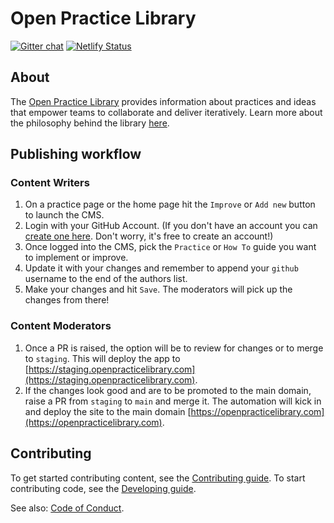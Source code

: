 # Open Practice Library

[![Gitter chat](https://badges.gitter.im/gitterHQ/gitter.png)](https://gitter.im/openpracticelibrary/) [![Netlify Status](https://api.netlify.com/api/v1/badges/2f44b7cd-f0eb-4f8b-9ade-51a338a7d1aa/deploy-status)](https://app.netlify.com/sites/openpracticelibrary/deploys)

## About

The [Open Practice Library](https://openpracticelibrary.com) provides information about practices and ideas that empower teams to collaborate and deliver iteratively. Learn more about the philosophy behind the library [here](https://openpracticelibrary.com/about).

## Publishing workflow

### Content Writers

1. On a practice page or the home page hit the `Improve` or `Add new` button to launch the CMS.
2. Login with your GitHub Account. (If you don't have an account you can [create one here](https://github.com/join). Don't worry, it's free to create an account!)
3. Once logged into the CMS, pick the `Practice` or `How To` guide you want to implement or improve.
4. Update it with your changes and remember to append your `github` username to the end of the authors list.
5. Make your changes and hit `Save`. The moderators will pick up the changes from there!

### Content Moderators

1. Once a PR is raised, the option will be to review for changes or to merge to `staging`. This will deploy the app to [https://staging.openpracticelibrary.com](https://staging.openpracticelibrary.com). 
2. If the changes look good and are to be promoted to the main domain, raise a PR from `staging` to `main` and merge it. The automation will kick in and deploy the site to the main domain [https://openpracticelibrary.com](https://openpracticelibrary.com).

## Contributing

To get started contributing content, see the [Contributing guide](https://openpracticelibrary.com/page/contribution-guide). To start contributing code, see the [Developing guide](DEVELOPING.md).

See also: [Code of Conduct](CODE_OF_CONDUCT.md).
